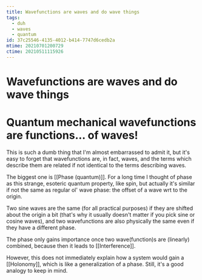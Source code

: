 ```yaml
---
title: Wavefunctions are waves and do wave things
tags:
  - duh
  - waves
  - quantum
id: 37c25546-4135-4012-b414-7747d6cedb2a
mtime: 20210701200729
ctime: 20210511115926
---
```


# Wavefunctions are waves and do wave things

# Quantum mechanical wavefunctions are functions... of waves!

This is such a dumb thing that I'm almost embarrassed to admit it, but it's easy to forget that wavefunctions are, in fact, waves, and the terms which describe them are related if not identical to the terms describing waves.

The biggest one is [[Phase (quantum)]]. For a long time I thought of phase as this strange, esoteric quantum property, like spin, but actually it's similar if not the same as regular ol' wave phase: the offset of a wave wrt to the origin.

Two sine waves are the same (for all practical purposes) if they are shifted about the origin a bit (that's why it usually doesn't matter if you pick sine or cosine waves), and two wavefunctions are also physically the same even if they have a different phase.

The phase only gains importance once two wave(function)s are (linearly) combined, because then it leads to [[Interference]].

However, this does not immediately explain how a system would gain a [[Holonomy]], which is like a generalization of a phase. Still, it's a good analogy to keep in mind.
